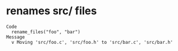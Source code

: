 # renames src/ files

    Code
      rename_files("foo", "bar")
    Message
      v Moving 'src/foo.c', 'src/foo.h' to 'src/bar.c', 'src/bar.h'

